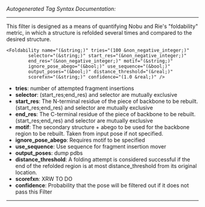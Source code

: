 _Autogenerated Tag Syntax Documentation:_

---
This filter is designed as a means of quantifying Nobu and Rie's "foldability" metric, in which a structure is refolded several times and compared to the desired structure.

```
<Foldability name="(&string;)" tries="(100 &non_negative_integer;)"
        selector="(&string;)" start_res="(&non_negative_integer;)"
        end_res="(&non_negative_integer;)" motif="(&string;)"
        ignore_pose_abego="(&bool;)" use_sequence="(&bool;)"
        output_poses="(&bool;)" distance_threshold="(&real;)"
        scorefxn="(&string;)" confidence="(1.0 &real;)" />
```

-   **tries**: number of attempted fragment insertions
-   **selector**: (start_res;end_res) and selector are mutually exclusive
-   **start_res**: The N-terminal residue of the piece of backbone to be rebuilt. (start_res;end_res) and selector are mutually exclusive
-   **end_res**: The C-terminal residue of the piece of backbone to be rebuilt. (start_res;end_res) and selector are mutually exclusive
-   **motif**: The secondary structure + abego to be used for the backbone region to be rebuilt. Taken from input pose if not specified.
-   **ignore_pose_abego**: Requires motif to be specified
-   **use_sequence**: Use sequence for fragment insertion mover
-   **output_poses**: dump pdbs
-   **distance_threshold**: A folding attempt is considered successful if the end of the refolded region is at most distance_threshold from its original location.
-   **scorefxn**: XRW TO DO
-   **confidence**: Probability that the pose will be filtered out if it does not pass this Filter

---
